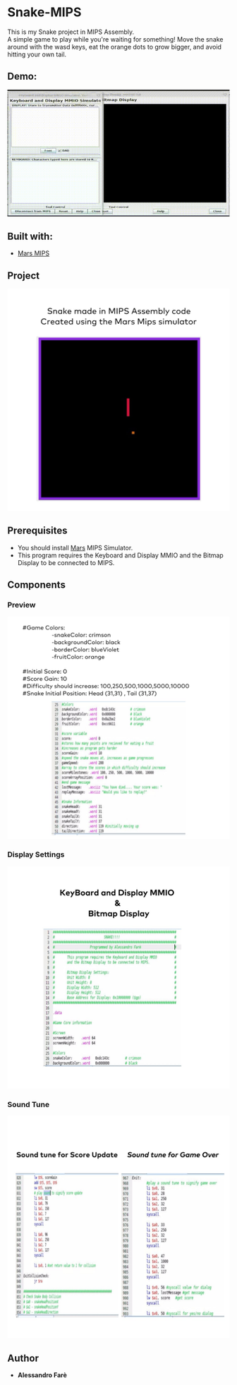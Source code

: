 # Snake-MIPS

This is my Snake project in MIPS Assembly.\
A simple game to play while you're waiting for something! Move the snake around with the wasd keys, eat the orange dots to grow bigger, and avoid hitting your own tail.

## Demo:

<p align="center">
  <img src="SnakeGame.gif" alt="animated" />
</p>

## Built with:

* [Mars MIPS](http://courses.missouristate.edu/kenvollmar/mars/)

## Project

<p align="center">
  <img width="650" src="images/Game.jpeg">
 </p>
 
## Prerequisites

* You should install [Mars](http://courses.missouristate.edu/kenvollmar/mars/) MIPS Simulator.
* This program requires the Keyboard and Display MMIO and the Bitmap Display to be connected to MIPS.

## Components

### Preview

<p align="center">
  <img width="650" src="images/Preview.jpeg">
</p>

### Display Settings

<p align="center">
  <img width="650" src="images/Display.jpeg">
</p>

### Sound Tune

<p align="center">
  <img width="650" src="images/Sound_Tune.jpeg">
</p>

## Author

* **Alessandro Farè**
